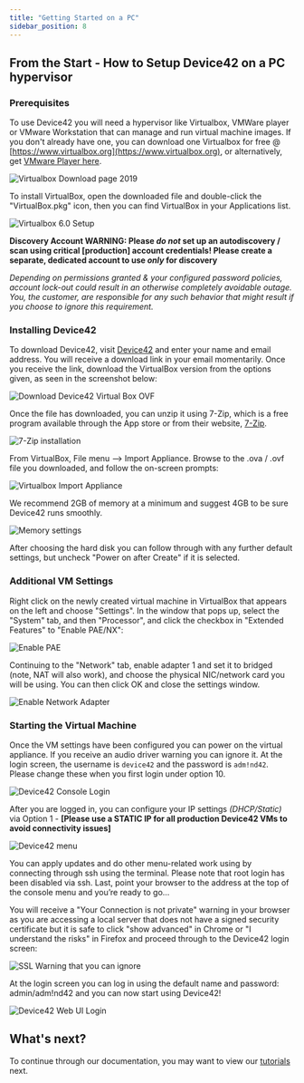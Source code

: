 ```yaml
---
title: "Getting Started on a PC"
sidebar_position: 8
---
```


## From the Start - How to Setup Device42 on a PC hypervisor

### Prerequisites

To use Device42 you will need a hypervisor like Virtualbox, VMWare player or VMware Workstation that can manage and run virtual machine images. If you don't already have one, you can download one Virtualbox for free @ [https://www.virtualbox.org](https://www.virtualbox.org), or alternatively, get [VMware Player here](https://my.vmware.com/en/web/vmware/free#desktop_end_user_computing/vmware_workstation_player/15_0). 

![Virtualbox Download page 2019](/assets/images/virtualbox_DL-hl-2019.png)

To install VirtualBox, open the downloaded file and double-click the "VirtualBox.pkg" icon, then you can find VirtualBox in your Applications list.

![Virtualbox 6.0 Setup](/assets/images/virtualbox_setup_6.0-2019.png)

**Discovery Account WARNING: Please _do not_ set up an autodiscovery / scan using critical \[production\] account credentials! Please create a separate, dedicated account to use _only_ for discovery**

_Depending on permissions granted & your configured password policies, account lock-out could result in an otherwise completely avoidable outage. You, the customer, are responsible for any such behavior that might result if you choose to ignore this requirement._

### Installing Device42

To download Device42, visit [Device42](https://www.device42.com/download/) and enter your name and email address. You will receive a download link in your email momentarily. Once you receive the link, download the VirtualBox version from the options given, as seen in the screenshot below: 

![Download Device42 Virtual Box OVF](/assets/images/DL_d42_HL-2019.png)

Once the file has downloaded, you can unzip it using 7-Zip, which is a free program available through the App store or from their website, [7-Zip](http://www.7-zip.org/). 

![7-Zip installation](/assets/images/2016-01-25-get-started-pc-1.png)

From VirtualBox, File menu --> Import Appliance. Browse to the .ova / .ovf file you downloaded, and follow the on-screen prompts: 

![Virtualbox Import Appliance](/assets/images/Virtualbox_file_import.png)

We recommend 2GB of memory at a minimum and suggest 4GB to be sure Device42 runs smoothly. 

![Memory settings](/assets/images/2016-01-25-get-started-pc-4.png)

After choosing the hard disk you can follow through with any further default settings, but uncheck "Power on after Create" if it is selected.

### Additional VM Settings

Right click on the newly created virtual machine in VirtualBox that appears on the left and choose "Settings". In the window that pops up, select the "System" tab, and then "Processor", and click the checkbox in "Extended Features" to "Enable PAE/NX":

![Enable PAE](/assets/images/2016-01-25-get-started-pc-6.png)

Continuing to the "Network" tab, enable adapter 1 and set it to bridged (note, NAT will also work), and choose the physical NIC/network card you will be using. You can then click OK and close the settings window.

![Enable Network Adapter](/assets/images/2016-01-25-get-started-pc-7.png)

### Starting the Virtual Machine

Once the VM settings have been configured you can power on the virtual appliance. If you receive an audio driver warning you can ignore it. At the login screen, the username is `device42` and the password is `adm!nd42`. Please change these when you first login under option 10.

![Device42 Console Login](/assets/images/d42-console-login-screen-v15.png)

After you are logged in, you can configure your IP settings _(DHCP/Static)_ via Option 1 - **\[Please use a STATIC IP for all production Device42 VMs to avoid connectivity issues\]**

![Device42 menu](/assets/images/20180419-getting-started-virtualbox.png)

You can apply updates and do other menu-related work using by connecting through ssh using the terminal. Please note that root login has been disabled via ssh. Last, point your browser to the address at the top of the console menu and you’re ready to go…

You will receive a "Your Connection is not private" warning in your browser as you are accessing a local server that does not have a signed security certificate but it is safe to click "show advanced" in Chrome or "I understand the risks" in Firefox and proceed through to the Device42 login screen: 

![SSL Warning that you can ignore](/assets/images/2016-01-08-get-started-mac-13.png)

At the login screen you can log in using the default name and password: admin/adm!nd42 and you can now start using Device42!

![Device42 Web UI Login](/assets/images/v15-login-screen.PNG)

## What's next?

To continue through our documentation, you may want to view our [tutorials](https://docs.device42.com/getstarted/tutorials/tutorials-overview/) next.

